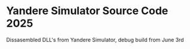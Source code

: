 # Yandere Simulator Source Code 2025
Dissasembled DLL's from Yandere Simulator, debug build from June 3rd
